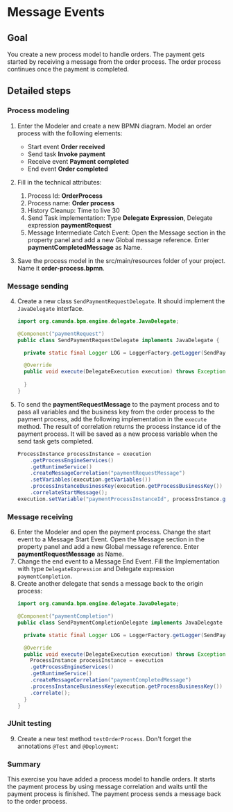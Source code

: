 # Message Events

## Goal
You create a new process model to handle orders. The payment gets started by receiving a message from the order process. The order process continues once the payment is completed.

## Detailed steps

### Process modeling
1. Enter the Modeler and create a new BPMN diagram. Model an order process with the following elements:
    * Start event **Order received**
    * Send task **Invoke payment**
    * Receive event **Payment completed**
    * End event **Order completed**

2. Fill in the technical attributes:
    1. Process Id: **OrderProcess**
    2. Process name: **Order process**
    3. History Cleanup: Time to live 30
    4. Send Task implementation: Type **Delegate Expression**, Delegate expression **paymentRequest**
    5. Message Intermediate Catch Event: Open the Message section in the property panel and add a new Global message reference. Enter **paymentCompletedMessage** as Name.
3. Save the process model in the src/main/resources folder of your project. Name it **order-process.bpmn**.

### Message sending
4. Create a new class `SendPaymentRequestDelegate`. It should implement the `JavaDelegate` interface.
    ```java
    import org.camunda.bpm.engine.delegate.JavaDelegate;
    
    @Component("paymentRequest")
    public class SendPaymentRequestDelegate implements JavaDelegate {

      private static final Logger LOG = LoggerFactory.getLogger(SendPaymentRequestDelegate.class);

      @Override
      public void execute(DelegateExecution execution) throws Exception {
        
      }
    }
    ```

5. To send the **paymentRequestMessage** to the payment process and to pass all variables and the business key from the order process to the payment process, add the following implementation in the `execute` method. The result of correlation returns the process instance id of the payment process. It will be saved as a new process variable when the send task gets completed.
    ```java
    ProcessInstance processInstance = execution
        .getProcessEngineServices()
        .getRuntimeService()
        .createMessageCorrelation("paymentRequestMessage")
        .setVariables(execution.getVariables())
        .processInstanceBusinessKey(execution.getProcessBusinessKey())
        .correlateStartMessage();
    execution.setVariable("paymentProcessInstanceId", processInstance.getId());
    ```

### Message receiving
6. Enter the Modeler and open the payment process. Change the start event to a Message Start Event. Open the Message section in the property panel and add a new Global message reference. Enter **paymentRequestMessage** as Name.
7. Change the end event to a Message End Event. Fill the Implementation with type `DelegateExpression` and Delegate expression `paymentCompletion`.
8. Create another delegate that sends a message back to the origin process:
    ```java
    import org.camunda.bpm.engine.delegate.JavaDelegate;
    
    @Component("paymentCompletion")
    public class SendPaymentCompletionDelegate implements JavaDelegate {

      private static final Logger LOG = LoggerFactory.getLogger(SendPaymentRequestDelegate.class);

      @Override
      public void execute(DelegateExecution execution) throws Exception {
        ProcessInstance processInstance = execution
        .getProcessEngineServices()
        .getRuntimeService()
        .createMessageCorrelation("paymentCompletedMessage")
        .processInstanceBusinessKey(execution.getProcessBusinessKey())
        .correlate();
      }
    }
    ```

### JUnit testing
9. Create a new test method `testOrderProcess`. Don't forget the annotations `@Test` and `@Deployment`:
    


### Summary
This exercise you have added a process model to handle orders. It starts the payment process by using message correlation and waits until the payment process is finished. The payment process sends a message back to the order process.